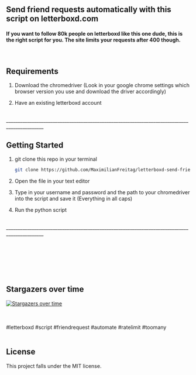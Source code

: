 ## Send friend requests automatically with this script on letterboxd.com 

#### If you want to follow 80k people on letterboxd like this one dude, this is the right script for you. The site limits your requests after 400 though.


<br> 

<!-- Requirements -->
## Requirements



1. Download the chromedriver (Look in your google chrome settings which browser version you use and download the driver accordingly)
   

2. Have an existing letterboxd account


<br> 
______________________________________________________________________________________________
<br>  

<!-- GETTING STARTED -->
## Getting Started


1. git clone this repo in your terminal
   ```sh
   git clone https://github.com/MaximilianFreitag/letterboxd-send-friend-requests.git
   ```

2. Open the file in your text editor
   
3. Type in your username and password and the path to your chromedriver into the script and save it (Everything in all caps)

4. Run the python script 
   


<br> 
______________________________________________________________________________________________
<br>  
 

<br />
<br />
<br />
<br />
<br />
<br />


## Stargazers over time

[![Stargazers over time](https://starchart.cc/MaximilianFreitag/Zufallswort.svg)](https://starchart.cc/MaximilianFreitag/Zufallswort)





<br />
<br />
#letterboxd #script #friendrequest #automate #ratelimit #toomany
<br />
<br />



## License
This project falls under the MIT license.


